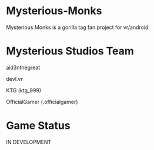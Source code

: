 # Mysterious-Monks
Mysterious Monks is a gorilla tag fan project for vr/android


# Mysterious Studios Team
aid3nthegreat

devl.vr

KTG (ktg_999)


OfficialGamer (.officialgamer) 

# Game Status
IN DEVELOPMENT
